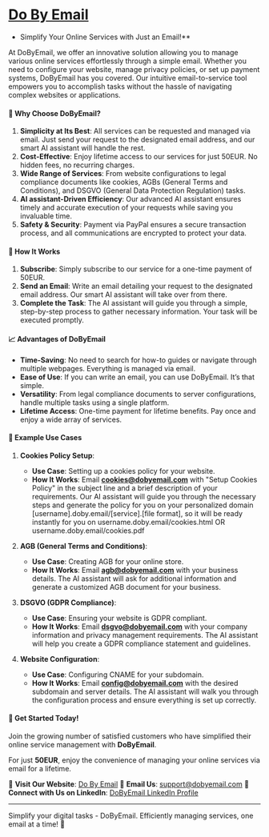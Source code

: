 # [Do By Email](http://www.dobyemail.com)

+ Simplify Your Online Services with Just an Email!**

At DoByEmail, we offer an innovative solution allowing you to manage various online services effortlessly through a simple email. Whether you need to configure your website, manage privacy policies, or set up payment systems, DoByEmail has you covered. Our intuitive email-to-service tool empowers you to accomplish tasks without the hassle of navigating complex websites or applications.

#### 🌟 **Why Choose DoByEmail?**

1. **Simplicity at Its Best**: All services can be requested and managed via email. Just send your request to the designated email address, and our smart AI assistant will handle the rest.
2. **Cost-Effective**: Enjoy lifetime access to our services for just 50EUR. No hidden fees, no recurring charges.
3. **Wide Range of Services**: From website configurations to legal compliance documents like cookies, AGBs (General Terms and Conditions), and DSGVO (General Data Protection Regulation) tasks.
4. **AI assistant-Driven Efficiency**: Our advanced AI assistant ensures timely and accurate execution of your requests while saving you invaluable time.
5. **Safety & Security**: Payment via PayPal ensures a secure transaction process, and all communications are encrypted to protect your data.

#### 📧 **How It Works**

1. **Subscribe**: Simply subscribe to our service for a one-time payment of 50EUR.
2. **Send an Email**: Write an email detailing your request to the designated email address. Our smart AI assistant will take over from there.
3. **Complete the Task**: The AI assistant will guide you through a simple, step-by-step process to gather necessary information. Your task will be executed promptly.

#### 📈 **Advantages of DoByEmail**

- **Time-Saving**: No need to search for how-to guides or navigate through multiple webpages. Everything is managed via email.
- **Ease of Use**: If you can write an email, you can use DoByEmail. It’s that simple.
- **Versatility**: From legal compliance documents to server configurations, handle multiple tasks using a single platform.
- **Lifetime Access**: One-time payment for lifetime benefits. Pay once and enjoy a wide array of services.

#### 📌 **Example Use Cases**

1. **Cookies Policy Setup**:
   - **Use Case**: Setting up a cookies policy for your website.
   - **How It Works**: Email **cookies@dobyemail.com** with "Setup Cookies Policy" in the subject line and a brief description of your requirements. Our AI assistant will guide you through the necessary steps and generate the policy for you on your personalized domain [username].doby.email/[service].[file format], so it will be ready instantly for you on username.doby.email/cookies.html OR username.doby.email/cookies.pdf

2. **AGB (General Terms and Conditions)**:
    - **Use Case**: Creating AGB for your online store.
    - **How It Works**: Email **agb@dobyemail.com** with your business details. The AI assistant will ask for additional information and generate a customized AGB document for your business.

3. **DSGVO (GDPR Compliance)**:
    - **Use Case**: Ensuring your website is GDPR compliant.
    - **How It Works**: Email **dsgvo@dobyemail.com** with your company information and privacy management requirements. The AI assistant will help you create a GDPR compliance statement and guidelines.

4. **Website Configuration**:
    - **Use Case**: Configuring CNAME for your subdomain.
    - **How It Works**: Email **config@dobyemail.com** with the desired subdomain and server details. The AI assistant will walk you through the configuration process and ensure everything is set up correctly.


#### 💼 **Get Started Today!**

Join the growing number of satisfied customers who have simplified their online service management with **DoByEmail**.

For just **50EUR**, enjoy the convenience of managing your online services via email for a lifetime.

🔗 **Visit Our Website**: [Do By Email](http://order.dobyemail.com)
📧 **Email Us**: support@dobyemail.com
💬 **Connect with Us on LinkedIn**: [DoByEmail LinkedIn Profile](#)

---
Simplify your digital tasks - DoByEmail. Efficiently managing services, one email at a time! 🚀
